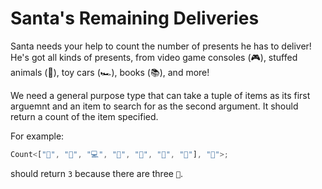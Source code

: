 # Santa's Remaining Deliveries

Santa needs your help to count the number of presents he has to deliver! He's got all kinds of presents, from video game consoles (🎮), stuffed animals (🧸), toy cars (🏎️), books (📚), and more!

We need a general purpose type that can take a tuple of items as its first arguemnt and an item to search for as the second argument. It should return a count of the item specified.

For example:

```typescript
Count<["👟", "👟", "💻", "🎸", "🧩", "👟", "🧸"], "👟">;
```

should return `3` because there are three `👟`.
